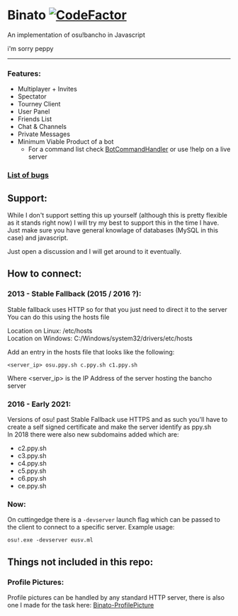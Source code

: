 # Binato [![CodeFactor](https://www.codefactor.io/repository/github/tgpethan/binato/badge/master)](https://www.codefactor.io/repository/github/tgpethan/binato/overview/master)
An implementation of osu!bancho in Javascript

i'm sorry peppy
<hr>

### Features:
 - Multiplayer + Invites
 - Spectator
 - Tourney Client
 - User Panel
 - Friends List
 - Chat & Channels
 - Private Messages
 - Minimum Viable Product of a bot
   - For a command list check [BotCommandHandler](https://github.com/tgpethan/Binato/blob/master/server/BotCommandHandler.js) or use !help on a live server
 
### [List of bugs](https://github.com/tgpethan/Binato/issues?q=is%3Aopen+is%3Aissue+label%3Abug)

## Support:
While I don't support setting this up yourself (although this is pretty flexible as it stands right now) I will try my best to support this in the time I have. Just make sure you have general knowlage of databases (MySQL in this case) and javascript.

Just open a discussion and I will get around to it eventually.

## How to connect:

### 2013 - Stable Fallback (2015 / 2016 ?):
Stable fallback uses HTTP so for that you just need to direct it to the server<br>
You can do this using the hosts file

Location on Linux: /etc/hosts<br>
Location on Windows: C:/Windows/system32/drivers/etc/hosts

Add an entry in the hosts file that looks like the following:
```
<server_ip> osu.ppy.sh c.ppy.sh c1.ppy.sh
```
Where <server_ip> is the IP Address of the server hosting the bancho server

### 2016 - Early 2021:
Versions of osu! past Stable Fallback use HTTPS and as such you'll have to create a self signed certificate and make the server identify as ppy.sh<br>
In 2018 there were also new subdomains added which are: 
 - c2.ppy.sh
 - c3.ppy.sh
 - c4.ppy.sh
 - c5.ppy.sh
 - c6.ppy.sh
 - ce.ppy.sh

### Now:
On cuttingedge there is a `-devserver` launch flag which can be passed to the client to connect to a specific server. Example usage:
```
osu!.exe -devserver eusv.ml
```
 
## Things not included in this repo:
### Profile Pictures:
Profile pictures can be handled by any standard HTTP server, there is also one I made for the task here: [Binato-ProfilePicture](https://github.com/tgpethan/Binato-ProfilePicture)

